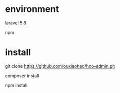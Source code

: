 # environment
laravel 5.8

npm

# install
git clone https://github.com/ouxiaohao/hoo-admin.git

composer install

npm install
